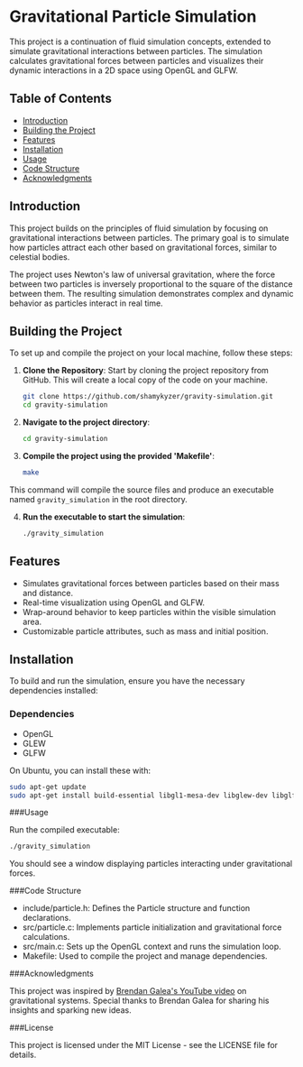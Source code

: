 # Gravitational Particle Simulation

This project is a continuation of fluid simulation concepts, extended to simulate gravitational interactions between particles. The simulation calculates gravitational forces between particles and visualizes their dynamic interactions in a 2D space using OpenGL and GLFW.

## Table of Contents

- [Introduction](#introduction)
- [Building the Project](#Build)
- [Features](#features)
- [Installation](#installation)
- [Usage](#usage)
- [Code Structure](#code-structure)
- [Acknowledgments](#acknowledgments)

## Introduction

This project builds on the principles of fluid simulation by focusing on gravitational interactions between particles. The primary goal is to simulate how particles attract each other based on gravitational forces, similar to celestial bodies.

The project uses Newton's law of universal gravitation, where the force between two particles is inversely proportional to the square of the distance between them. The resulting simulation demonstrates complex and dynamic behavior as particles interact in real time.

## Building the Project

To set up and compile the project on your local machine, follow these steps:

1. **Clone the Repository**: Start by cloning the project repository from GitHub. This will create a local copy of the code on your machine.

   ```bash
   git clone https://github.com/shamykyzer/gravity-simulation.git
   cd gravity-simulation

2. **Navigate to the project directory**: 
    ```bash
    cd gravity-simulation
    ```
3. **Compile the project using the provided 'Makefile'**:
    ```bash
    make
    ```
This command will compile the source files and produce an executable named `gravity_simulation` in the root directory.

4. **Run the executable to start the simulation**:
   ```bash
   ./gravity_simulation
   ```

## Features

- Simulates gravitational forces between particles based on their mass and distance.
- Real-time visualization using OpenGL and GLFW.
- Wrap-around behavior to keep particles within the visible simulation area.
- Customizable particle attributes, such as mass and initial position.

## Installation

To build and run the simulation, ensure you have the necessary dependencies installed:

### Dependencies

- OpenGL
- GLEW
- GLFW

On Ubuntu, you can install these with:

```bash
sudo apt-get update
sudo apt-get install build-essential libgl1-mesa-dev libglew-dev libglfw3-dev
```

###Usage

Run the compiled executable:

```bash
./gravity_simulation
```
You should see a window displaying particles interacting under gravitational forces.

###Code Structure

- include/particle.h: Defines the Particle structure and function declarations.
- src/particle.c: Implements particle initialization and gravitational force calculations.
- src/main.c: Sets up the OpenGL context and runs the simulation loop.
- Makefile: Used to compile the project and manage dependencies.

###Acknowledgments

This project was inspired by [Brendan Galea's YouTube video](https://www.youtube.com/watch?v=GjbcvqEOIuE&ab_channel=BrendanGalea) on gravitational systems. Special thanks to Brendan Galea for sharing his insights and sparking new ideas. 

###License

This project is licensed under the MIT License - see the LICENSE file for details.

